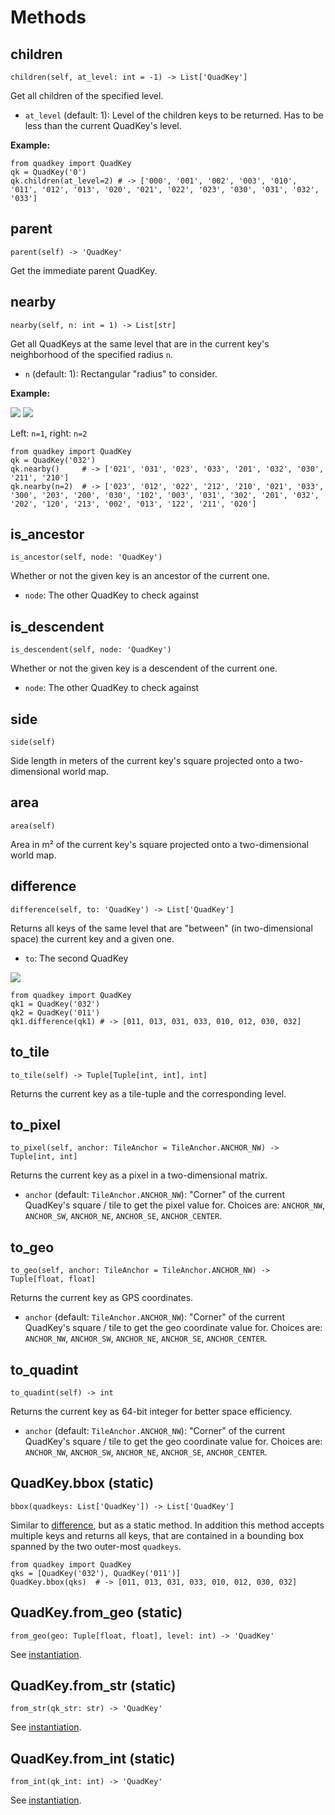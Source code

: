 # Methods

## children
`children(self, at_level: int = -1) -> List['QuadKey']`

Get all children of the specified level. 

* `at_level` (default: 1): Level of the children keys to be returned. Has to be less than the current QuadKey's level.

**Example:**
```
from quadkey import QuadKey
qk = QuadKey('0')
qk.children(at_level=2) # -> ['000', '001', '002', '003', '010', '011', '012', '013', '020', '021', '022', '023', '030', '031', '032', '033']
```

## parent
`parent(self) -> 'QuadKey'`

Get the immediate parent QuadKey.

## nearby
`nearby(self, n: int = 1) -> List[str]`

Get all QuadKeys at the same level that are in the current key's neighborhood of the specified radius `n`.

* `n` (default: 1): Rectangular "radius" to consider.

**Example:**

![](img/pyquadkey_nearby_n1.png) ![](img/pyquadkey_nearby_n2.png)

Left: `n=1`, right: `n=2`

```
from quadkey import QuadKey
qk = QuadKey('032')
qk.nearby()     # -> ['021', '031', '023', '033', '201', '032', '030', '211', '210']
qk.nearby(n=2)  # -> ['023', '012', '022', '212', '210', '021', '033', '300', '203', '200', '030', '102', '003', '031', '302', '201', '032', '202', '120', '213', '002', '013', '122', '211', '020']
```

## is_ancestor
`is_ancestor(self, node: 'QuadKey')`

Whether or not the given key is an ancestor of the current one.

* `node`: The other QuadKey to check against


## is_descendent
`is_descendent(self, node: 'QuadKey')`

Whether or not the given key is a descendent of the current one.

* `node`: The other QuadKey to check against


## side
`side(self)`

Side length in meters of the current key's square projected onto a two-dimensional world map. 

## area
`area(self)`

Area in m² of the current key's square projected onto a two-dimensional world map. 

## difference
`difference(self, to: 'QuadKey') -> List['QuadKey']`

Returns all keys of the same level that are "between" (in two-dimensional space) the current key and a given one.

* `to`: The second QuadKey

![](img/pyquadkey_difference.png)

```
from quadkey import QuadKey
qk1 = QuadKey('032')
qk2 = QuadKey('011')
qk1.difference(qk1) # -> [011, 013, 031, 033, 010, 012, 030, 032]
```

## to_tile
`to_tile(self) -> Tuple[Tuple[int, int], int]`

Returns the current key as a tile-tuple and the corresponding level.

## to_pixel
`to_pixel(self, anchor: TileAnchor = TileAnchor.ANCHOR_NW) -> Tuple[int, int]`

Returns the current key as a pixel in a two-dimensional matrix.

* `anchor` (default: `TileAnchor.ANCHOR_NW`): "Corner" of the current QuadKey's square / tile to get the pixel value for. Choices are: `ANCHOR_NW`, `ANCHOR_SW`, `ANCHOR_NE`, `ANCHOR_SE`, `ANCHOR_CENTER`.

## to_geo
`to_geo(self, anchor: TileAnchor = TileAnchor.ANCHOR_NW) -> Tuple[float, float]`

Returns the current key as GPS coordinates.

* `anchor` (default: `TileAnchor.ANCHOR_NW`): "Corner" of the current QuadKey's square / tile to get the geo coordinate value for. Choices are: `ANCHOR_NW`, `ANCHOR_SW`, `ANCHOR_NE`, `ANCHOR_SE`, `ANCHOR_CENTER`.

## to_quadint
`to_quadint(self) -> int`

Returns the current key as 64-bit integer for better space efficiency.

* `anchor` (default: `TileAnchor.ANCHOR_NW`): "Corner" of the current QuadKey's square / tile to get the geo coordinate value for. Choices are: `ANCHOR_NW`, `ANCHOR_SW`, `ANCHOR_NE`, `ANCHOR_SE`, `ANCHOR_CENTER`.

## QuadKey.bbox (static)
`bbox(quadkeys: List['QuadKey']) -> List['QuadKey']`

Similar to [difference](#difference), but as a static method. In addition this method accepts multiple keys and returns all keys, that are contained in a bounding box spanned by the two outer-most `quadkeys`.

```
from quadkey import QuadKey
qks = [QuadKey('032'), QuadKey('011')]
QuadKey.bbox(qks)  # -> [011, 013, 031, 033, 010, 012, 030, 032]
```  

## QuadKey.from_geo (static)
`from_geo(geo: Tuple[float, float], level: int) -> 'QuadKey'`

See [instantiation](/instantiation).

## QuadKey.from_str (static)
`from_str(qk_str: str) -> 'QuadKey'`

See [instantiation](/instantiation).

## QuadKey.from_int (static)
`from_int(qk_int: int) -> 'QuadKey'`

See [instantiation](/instantiation).